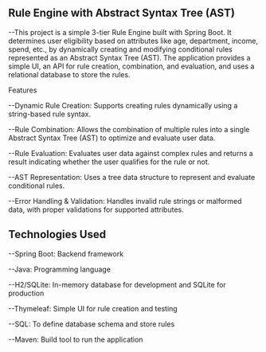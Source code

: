 ## Rule Engine with Abstract Syntax Tree (AST)


--This project is a simple 3-tier Rule Engine built with Spring Boot. It determines user eligibility based on attributes like age, department, income, spend, etc., by dynamically creating and modifying conditional rules represented as an Abstract Syntax Tree (AST). The application provides a simple UI, an API for rule creation, combination, and evaluation, and uses a relational database to store the rules.

Features

--Dynamic Rule Creation: Supports creating rules dynamically using a string-based rule syntax.

--Rule Combination: Allows the combination of multiple rules into a single Abstract Syntax Tree (AST) to optimize and evaluate user data.

--Rule Evaluation: Evaluates user data against complex rules and returns a result indicating whether the user qualifies for the rule or not.

--AST Representation: Uses a tree data structure to represent and evaluate conditional rules.

--Error Handling & Validation: Handles invalid rule strings or malformed data, with proper validations for supported attributes.


## Technologies Used

--Spring Boot: Backend framework

--Java: Programming language

--H2/SQLite: In-memory database for development and SQLite for production

--Thymeleaf: Simple UI for rule creation and testing

--SQL: To define database schema and store rules

--Maven: Build tool to run the application
